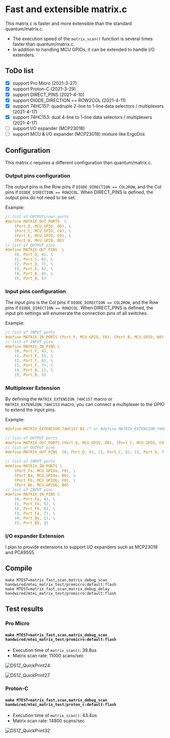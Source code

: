 # Fast and extensible matrix.c

This matrix.c is faster and more extensible than the standard quantum/matrix.c.

* The execution speed of the `matrix_scan()` function is several times faster than quantum/matrix.c.
* In addition to handling MCU GPIOs, it can be extended to handle I/O extenders.

## ToDo list
- [x] support Pro Micro (2021-3-27)
- [x] support Proton-C (2021-3-29)
- [x] support DIRECT_PINS (2021-4-10)
- [x] support DIODE_DIRECTION == ROW2COL (2021-4-11)
- [x] support 74HC157: quadruple 2-line to 1-line data selectors / multiplexers (2021-4-17)
- [x] support 74HC153: dual 4-line to 1-line data selectors / multiplexers (2021-4-17)
- [ ] support I/O expander (MCP23018)
- [ ] support MCU & I/O expander (MCP23018) mixture like ErgoDox

## Configuration

This matrix.c requires a different configuration than quantum/matrix.c.

### Output pins configuration

The output pins is the Row pins if `DIODE_DIRECTION == COL2ROW`, and the Col pins if `DIODE_DIRECTION == ROW2COL`. When DIRECT_PINS is defined, the output pins do not need to be set.

Example:
```c
// list of OUTPUT(row) ports
#define MATRIX_OUT_PORTS  \
    (Port_D, MCU_GPIO, D0), \
    (Port_C, MCU_GPIO, C0), \
    (Port_E, MCU_GPIO, E0), \
    (Port_B, MCU_GPIO, B0)
// list of OUTPUT pins
#define MATRIX_OUT_PINS  \
    (0, Port_D, 4), \
    (1, Port_C, 6), \
    (2, Port_D, 7), \
    (3, Port_E, 6), \
    (4, Port_B, 4), \
    (5, Port_B, 5)
```

### Input pins configuration

The input pins is the Col pins if `DIODE_DIRECTION == COL2ROW`, and the Row pins if `DIODE_DIRECTION == ROW2COL`. When DIRECT_PINS is defined, the input pin settings will enumerate the connection pins of all switches.

Example:
```c
// list of INPUT ports
#define MATRIX_IN_PORTS (Port_F, MCU_GPIO, F0), (Port_B, MCU_GPIO, B0)
// list of INPUT pins
#define MATRIX_IN_PINS \
    (0, Port_F, 4), \
    (1, Port_F, 5), \
    (2, Port_F, 6), \
    (3, Port_F, 7), \
    (4, Port_B, 1), \
    (5, Port_B, 3)
```

### Multiplexer Extension

By defining the `MATRIX_EXTENSION_74HC157` macro or `MATRIX_EXTENSION_74HC153` macro, you can connect a multiplexer to the GPIO to extend the input pins.

Example:
```c
#define MATRIX_EXTENSION_74HC157 B2 /* or #define MATRIX_EXTENSION_74HC153 B2, B6 */

// list of OUTPUT ports
#define MATRIX_OUT_PORTS (Port_D, MCU_GPIO, D0), (Port_C, MCU_GPIO, C0), (Port_E, MCU_GPIO, E0), (Port_B, MCU_GPIO, B0)
// list of OUTPUT pins
#define MATRIX_OUT_PINS  (0, Port_D, 4), (1, Port_C, 6), (2, Port_D, 7), (3, Port_E, 6), (4, Port_B, 4), (5, Port_B, 5)

// list of INPUT ports
#define MATRIX_IN_PORTS \
    (Port_Fa, MCU_GPIOa, F0), \
    (Port_Ba, MCU_GPIOa, B0), \
    (Port_Fb, MCU_GPIOb, F0), \
    (Port_Bb, MCU_GPIOb, B0)
// list of INPUT pins
#define MATRIX_IN_PINS \
    (0, Port_Fa, 4), \
    (1, Port_Fb, 5), \
    (2, Port_Fb, 6), \
    (3, Port_Fa, 7), \
    (4, Port_Ba, 1), \
    (5, Port_Bb, 3)
```

### I/O expander Extension

I plan to provide extensions to support I/O expanders such as MCP23018 and PCA9555.

## Compile

```
make MTEST=matrix_fast,scan,matrix_debug_scan   handwired/mtei_matrix_test/promicro:default:flash
make MTEST=matrix_fast,scan,matrix_debug_delay   handwired/mtei_matrix_test/promicro:default:flash
```

## Test results

### Pro Micro
#### `make MTEST=matrix_fast,scan,matrix_debug_scan handwired/mtei_matrix_test/promicro:default:flash`
- Execution time of `matrix_scan()`: 39.8us
- Matrix scan rate:  11000 scans/sec

![DS1Z_QuickPrint24](https://user-images.githubusercontent.com/2170248/113141418-a5254480-9264-11eb-9f36-339edcdc65c6.png)

![DS1Z_QuickPrint27](https://user-images.githubusercontent.com/2170248/113141442-ace4e900-9264-11eb-816f-238456301e3b.png)

### Proton-C

#### `make MTEST=matrix_fast,scan,matrix_debug_scan handwired/mtei_matrix_test/proton_c:default:flash`
- Execution time of `matrix_scan()`: 43.4us
- Matrix scan rate: 14800 scans/sec

![DS1Z_QuickPrint32](https://user-images.githubusercontent.com/2170248/113141465-b2daca00-9264-11eb-9c0f-03e1d8b8b4d5.png)
